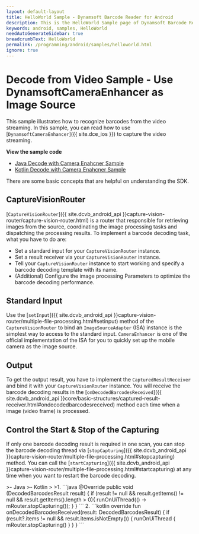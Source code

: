 ```yaml
---
layout: default-layout
title: HelloWorld Sample - Dynamsoft Barcode Reader for Android
description: This is the HelloWorld Sample page of Dynamsoft Barcode Reader for Android SDK.
keywords: android, samples, HelloWorld
needAutoGenerateSidebar: true
breadcrumbText: HelloWorld
permalink: /programming/android/samples/helloworld.html
ignore: true
---
```


# Decode from Video Sample - Use DynamsoftCameraEnhancer as Image Source

This sample illustrates how to recognize barcodes from the video streaming. In this sample, you can read how to use [`DynamsoftCameraEnhancer`]({{ site.dce_ios }}) to capture the video streaming.

**View the sample code**

* <a href="https://github.com/Dynamsoft/barcode-reader-mobile-samples/tree/v10.4.2002/android/HelloWorld/DecodeWithCameraEnhancer/" target="_blank">Java Decode with Camera Enahcner Sample</a>
* <a href="https://github.com/Dynamsoft/barcode-reader-mobile-samples/tree/v10.4.2002/android/HelloWorld/DecodeWithCameraEnhancerKt/" target="_blank">Kotlin Decode with Camera Enahcner Sample</a>

There are some basic concepts that are helpful on understanding the SDK.

## CaptureVisionRouter

[`CaptureVisionRouter`]({{ site.dcvb_android_api }}capture-vision-router/capture-vision-router.html) is a router that responsible for retrieving images from the source, coordinating the image processing tasks and dispatching the processing results. To implement a barcode decoding task, what you have to do are:

* Set a standard input for your `CaptureVisionRouter` instance.
* Set a result receiver via your `CaptureVisionRouter` instance.
* Tell your `CaptureVisionRouter` instance to start working and specify a barcode decoding template with its name.
* (Additional) Configure the image processing Parameters to optimize the barcode decoding performance.

## Standard Input

Use the [`setInput`]({{ site.dcvb_android_api }}capture-vision-router/multiple-file-processing.html#setinput) method of the `CaptureVisionRouter` to bind an `ImageSourceAdapter` (ISA) instance is the simplest way to access to the standard input. `CameraEnhancer` is one of the official implementation of the ISA for you to quickly set up the mobile camera as the image source.

## Output

To get the output result, you have to implement the `CapturedResultReceiver` and bind it with your `CaptureVisionRouter` instance. You will receive the barcode decoding results in the [`onDecodedBarcodesReceived`]({{ site.dcvb_android_api }}core/basic-structures/captured-result-receiver.html#ondecodedbarcodesreceived) method each time when a image (video frame) is processed.

## Control the Start & Stop of the Capturing

If only one barcode decoding result is required in one scan, you can stop the barcode decoding thread via [`stopCapturing`]({{ site.dcvb_android_api }}capture-vision-router/multiple-file-processing.html#stopcapturing) method. You can call the [`startCapturing`]({{ site.dcvb_android_api }}capture-vision-router/multiple-file-processing.html#startcapturing) at any time when you want to restart the barcode decoding.

<div class="sample-code-prefix"></div>
>- Java
>- Kotlin
>
>1. 
```java
@Override
public void (DecodedBarcodesResult result) {
    if (result != null && result.getItems() != null && result.getItems().length > 0){
        runOnUiThread(() -> mRouter.stopCapturing());
    }
}
```
2. 
```kotlin
override fun onDecodedBarcodesReceived(result: DecodedBarcodesResult) {
    if (result?.items != null && result.items.isNotEmpty()) {
        runOnUiThread { mRouter.stopCapturing() }
    }
}
```
